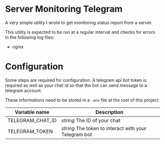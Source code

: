 # Server Monitoring Telegram

A very simple utility I wrote to get monitoring status report from a server.

This utility is expected to be run at a regular interval and checks for errors in the following log files:

* nginx

# Configuration

Some steps are required for configuration. A telegram api bot token is required as well as your chat id so that the bot can send message to a telegram account.

These informations need to be stored in a `.env` file at the root of this project.

| Variable name | Description |
|---------------|-------------|
| TELEGRAM_CHAT_ID | *string* The ID of your chat |
| TELEGRAM_TOKEN | *string* The token to interact with your Telegram bot |